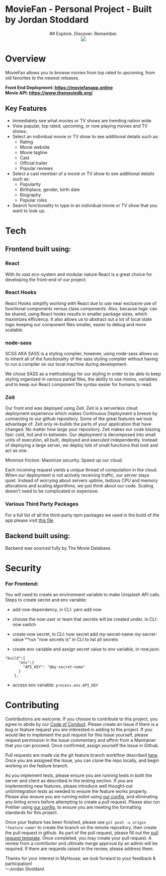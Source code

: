# MovieFan - Personal Project - Built by Jordan Stoddard

<div align="center"> ## Explore. Discover. Remember. </div>

<div align="center"><img src="https://image.tmdb.org/t/p/original/7RyHsO4yDXtBv1zUU3mTpHeQ0d5.jpg" /></div>




# Overview 

MovieFan allows you to browse movies from top rated to upcoming, from old favorites to the newest releases.

<strong>Front End Deployment: https://moviefanapp.online <br/>
  Movie API: https://www.themoviedb.org/

</strong>

## Key Features

- Immediately see what movies or TV shows are trending nation wide.
- View popular, top rated, upcoming, or now playing movies and TV shows..
- Select an individual movie or TV show to see additional details such as:
  - Rating
  - Movie website
  - Movie tagline
  - Cast
  - Official trailer
  - Popular reviews
- Select a cast member of a movie or TV show to see additional details such as:
  - Popularity
  - Birthplace, gender, birth date
  - Biography
  - Popular roles
 - Search functionality to type in an individual movie or TV show that you want to look up.
 
 
 # Tech

## Frontend built using:

### React

With its vast eco-system and modular nature React is a great choice for developing the front-end of our project.

### React Hooks
React Hooks simplify working with React due to use near exclusive use of functional components versus class components. Also, because logic can be shared, using React hooks results in smaller package sizes, which maximizes efficiency. It also allows us to abstract out a lot of local state logic keeping our component files smaller, easier to debug and more scalable.

### node-sass

SCSS AKA SASS is a styling compiler, however, using node-sass allows us to inherit all of the functionality of the sass styling compiler without having to run a compiler on our local machine during development.

We chose SASS as a methodology for our styling in order to be able to keep styling organized in various partial files, the ability to use mixins, variables and to keep our React component file syntax easier for humans to read.

### Zeit

Our front end was deployed using Zeit. Zeit is a serverless cloud deployment experience which makes Continuous Deployment a breeze by connecting to our github repository. Some of the great features we took advantage of: Zeit only re-builds the parts of your application that have changed. No matter how large your repository. Zeit makes our code blazing fast: cold, hot and in-between. Our deployment is decomposed into small units of execution, all built, deployed and executed independently. Instead of deploying a large server, we deploy lots of small functions that look and act as one.

Minimize friction. Maximize security. Speed up our cloud.

Each incoming request yields a unique thread of computation in the cloud. When our deployment is not actively receiving traffic, our server stays quiet. Instead of worrying about servers uptime, tedious CPU and memory allocations and scaling algorithms, we just think about our code. Scaling doesn’t need to be complicated or expensive.

### Various Third Party Packages

For a full list of all the third-party npm packages we used in the build of the app please visit [this file](https://github.com/Jordan-Stoddard/MovieFan-2.0/blob/master/package.json)

## Backend built using: 

Backend was sourced fully by The Movie Database.

# Security

 ### For Frontend:
You will need to create an environment variable to make Unsplash API calls. 
<br />
Steps to create secret and env variable:

- add now dependency, in CLI: yarn add now

- choose the now user or team that secrets will be created under, in CLI: now switch

- create now secret, in CLI: now secret add my-secret-name my-secret-value
**run "now secrets ls" in CLI to list all secrets 

- create env variable and assign secret value to env variable, in now.json:
```
"build":{
      "env":{
        "API_KEY": "@my-secret-name"
      }
    },
```
- access env variable: `process.env.API_KEY`

# Contributing
Contributions are welcome. If you choose to contribute to this project, you agree to abide by our [Code of Conduct](https://github.com/labs12-real-estate/labs12-real-estate-FE/blob/master/AppNotes/CODE_OF_CONDUCT.md). Please create an Issue if there is a bug or feature request you are interested in adding to the project. If you would like to implement the pull request for this Issue yourself, please request permission in the Issue commentary and affirm from a Maintainer that you can proceed. Once confirmed, assign yourself the Issue in Github.

Pull requests are made via the git feature branch workflow described [here](https://www.atlassian.com/git/tutorials/comparing-workflows/feature-branch-workflow). Once you are assigned the Issue, you can clone the repo locally, and begin working on the feature branch.

As you implement tests, please ensure you are running tests in both the server and client as described in the testing section. If you are implementing new features, please introduce well thought-out unit/integration tests as needed to ensure the feature works properly. Please also ensure you are running eslint using [our config](https://github.com/labs12-real-estate/labs12-real-estate-FE/blob/master/.eslintrc.json), and eliminating any linting errors before attempting to create a pull request. Please also run Prettier using [our config](https://github.com/labs12-real-estate/labs12-real-estate-FE/blob/master/.prettierrc.json), to ensure you are meeting the formatting standards for this project.

Once your feature has been finished, please use `git push -u origin *feature-name*` to create the branch on the remote repository, then create the pull request in github. As part of the pull request, please fill out the [pull request template](https://github.com/labs12-real-estate/labs12-real-estate-FE/blob/master/AppNotes/pull_request_template.md). Once completed, you may create your pull request. A review from a contributor and ultimate merge approval by an admin will be required. If there are requests raised in the review, please address them.

Thanks for your interest in MyHouse; we look forward to your feedback & participation! <br/>
—Jordan Stoddard

